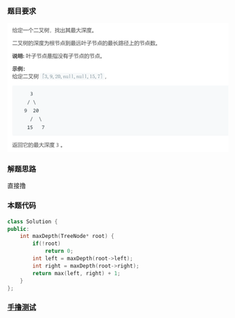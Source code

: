 ### 题目要求

![](pic/104.png)

### 解题思路

直接撸

### 本题代码

```c++
class Solution {
public:
    int maxDepth(TreeNode* root) {
        if(!root)
            return 0;
        int left = maxDepth(root->left);
        int right = maxDepth(root->right);
        return max(left, right) + 1;
    }
};
```

### [手撸测试](https://leetcode-cn.com/problems/maximum-depth-of-binary-tree/)  

